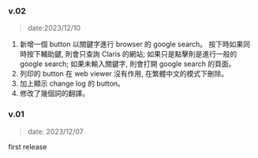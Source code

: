 ### v.02
> date:2023/12/10

1. 新增一個 button 以關鍵字進行 browser 的 google search。
按下時如果同時按下輔助鍵, 則會只查詢 Claris 的網站; 
如果只是點擊則是進行一般的 google search; 
如果未輸入關鍵字, 則會打開 google search 的頁面。
2. 列印的 button 在 web viewer 沒有作用, 在繁體中文的模式下刪除。
3. 加上顯示 change log 的 button。
4. 修改了幾個詞的翻譯。

### v.01
> date: 2023/12/07

first release